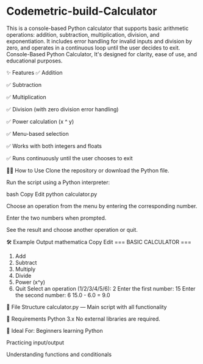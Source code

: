 # Codemetric-build-Calculator
This is a console-based Python calculator that supports basic arithmetic operations: addition, subtraction, multiplication, division, and exponentiation. It includes error handling for invalid inputs and division by zero, and operates in a continuous loop until the user decides to exit. Console-Based Python Calculator,
It's designed for clarity, ease of use, and educational purposes.

✨ Features
✅ Addition

✅ Subtraction

✅ Multiplication

✅ Division (with zero division error handling)

✅ Power calculation (x ^ y)

✅ Menu-based selection

✅ Works with both integers and floats

✅ Runs continuously until the user chooses to exit


🧑‍💻 How to Use
Clone the repository or download the Python file.

Run the script using a Python interpreter:

bash
Copy
Edit
python calculator.py

Choose an operation from the menu by entering the corresponding number.

Enter the two numbers when prompted.

See the result and choose another operation or quit.

🛠 Example Output
mathematica
Copy
Edit
=== BASIC CALCULATOR ===
1. Add
2. Subtract
3. Multiply
4. Divide
5. Power (x^y)
6. Quit
Select an operation (1/2/3/4/5/6): 2
Enter the first number: 15
Enter the second number: 6
15.0 - 6.0 = 9.0

📂 File Structure
calculator.py — Main script with all functionality


🚀 Requirements
Python 3.x
No external libraries are required.


🧠 Ideal For:
Beginners learning Python

Practicing input/output

Understanding functions and conditionals


































